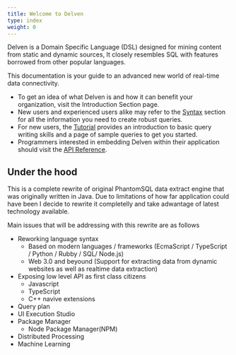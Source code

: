 ```yaml
---
title: Welcome to Delven
type: index
weight: 0
---
```


Delven is a Domain Specific Language  (DSL) designed for mining content from static and dynamic sources, It closely resembles SQL with features borrowed from other popular  languages.

This documentation is your guide to an advanced new world of real-time data connectivity.

* To get an idea of what Delven is and how it can benefit your organization, visit the Introduction Section page.
* New users and experienced users alike may refer to the [Syntax](/syntax) section for all the information you need to create robust queries. 
* For new users, the [Tutorial](/examples ) provides an introduction to basic query writing skills and a page of sample queries to get you started.
* Programmers interested in embedding Delven within their application should visit the [API Reference](/api).

## Under the hood

This is a complete rewrite of original PhantomSQL data extract engine that was originally written in Java. Due to limitations of how far application could have been I decide to rewrite it completelly and take adwantage of latest technology available.


Main issues that will be addressing with this rewrite are as follows

* Reworking language syntax
  * Based on modern languages / frameworks (EcmaScript / TypeScript / Python / Rubby / SQL/ Node.js)
  * Web 3.0 and beyound (Support for extracting data from dynamic websites as well as realtime data extraction)
* Exposing low level API as first class citizens
  * Javascript
  * TypeScript
  * C++ navive extensions  
* Query plan
* UI Execution Studio
* Package Manager
  * Node Package Manager(NPM)
* Distributed Processing
* Machine Learning